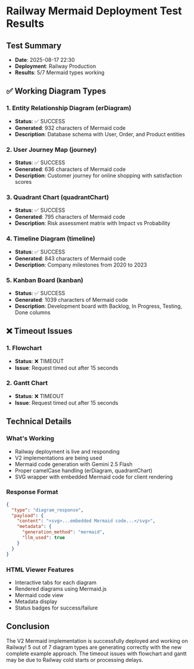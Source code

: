 # Railway Mermaid Deployment Test Results

## Test Summary
- **Date**: 2025-08-17 22:30
- **Deployment**: Railway Production 
- **Results**: 5/7 Mermaid types working

## ✅ Working Diagram Types

### 1. Entity Relationship Diagram (erDiagram)
- **Status**: ✅ SUCCESS
- **Generated**: 932 characters of Mermaid code
- **Description**: Database schema with User, Order, and Product entities

### 2. User Journey Map (journey)
- **Status**: ✅ SUCCESS  
- **Generated**: 636 characters of Mermaid code
- **Description**: Customer journey for online shopping with satisfaction scores

### 3. Quadrant Chart (quadrantChart)
- **Status**: ✅ SUCCESS
- **Generated**: 795 characters of Mermaid code
- **Description**: Risk assessment matrix with Impact vs Probability

### 4. Timeline Diagram (timeline)
- **Status**: ✅ SUCCESS
- **Generated**: 843 characters of Mermaid code
- **Description**: Company milestones from 2020 to 2023

### 5. Kanban Board (kanban)
- **Status**: ✅ SUCCESS
- **Generated**: 1039 characters of Mermaid code
- **Description**: Development board with Backlog, In Progress, Testing, Done columns

## ❌ Timeout Issues

### 1. Flowchart
- **Status**: ❌ TIMEOUT
- **Issue**: Request timed out after 15 seconds

### 2. Gantt Chart
- **Status**: ❌ TIMEOUT
- **Issue**: Request timed out after 15 seconds

## Technical Details

### What's Working
- Railway deployment is live and responding
- V2 implementations are being used
- Mermaid code generation with Gemini 2.5 Flash
- Proper camelCase handling (erDiagram, quadrantChart)
- SVG wrapper with embedded Mermaid code for client rendering

### Response Format
```json
{
  "type": "diagram_response",
  "payload": {
    "content": "<svg>...embedded Mermaid code...</svg>",
    "metadata": {
      "generation_method": "mermaid",
      "llm_used": true
    }
  }
}
```

### HTML Viewer Features
- Interactive tabs for each diagram
- Rendered diagrams using Mermaid.js
- Mermaid code view
- Metadata display
- Status badges for success/failure

## Conclusion
The V2 Mermaid implementation is successfully deployed and working on Railway! 5 out of 7 diagram types are generating correctly with the new complete example approach. The timeout issues with flowchart and gantt may be due to Railway cold starts or processing delays.
